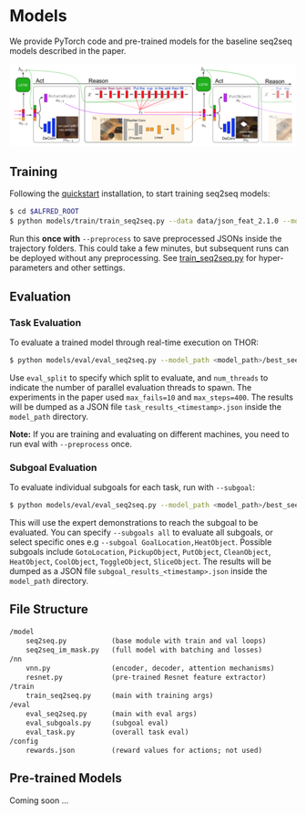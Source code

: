 # Models

We provide PyTorch code and pre-trained models for the baseline seq2seq models described in the paper.

![](../media/model.png)

## Training

Following the [quickstart](../README.md) installation, to start training seq2seq models:

```bash
$ cd $ALFRED_ROOT
$ python models/train/train_seq2seq.py --data data/json_feat_2.1.0 --model seq2seq_im_mask --dout exp/model:{model},name:pm_and_subgoals_01 --splits data/splits/oct21.json --gpu --batch 8 --pm_aux_loss_wt 0.2 --subgoal_aux_loss_wt 0.2 ---preprocess
```

Run this **once with** `--preprocess` to save preprocessed JSONs inside the trajectory folders. This could take a few minutes, but subsequent runs can be deployed without any preprocessing. See [train_seq2seq.py](train/train_seq2seq.py) for hyper-parameters and other settings. 


## Evaluation

### Task Evaluation

To evaluate a trained model through real-time execution on THOR:

```bash
$ python models/eval/eval_seq2seq.py --model_path <model_path>/best_seen.pth --eval_split valid_seen --data data/json_feat_2.1.0 --model models.model.seq2seq_im_mask --gpu --num_threads 3
```

Use `eval_split` to specify which split to evaluate, and `num_threads` to indicate the number of parallel evaluation threads to spawn. The experiments in the paper used `max_fails=10` and `max_steps=400`. The results will be dumped as a JSON file `task_results_<timestamp>.json` inside the `model_path` directory.

**Note:** If you are training and evaluating on different machines, you need to run eval with `--preprocess` once.


### Subgoal Evaluation

To evaluate individual subgoals for each task, run with `--subgoal`:

```bash
$ python models/eval/eval_seq2seq.py --model_path <model_path>/best_seen.pth --eval_split valid_seen --data data/json_feat_2.1.0 --model models.model.seq2seq_im_mask --gpu --num_threads 3 --subgoals all
```
This will use the expert demonstrations to reach the subgoal to be evaluated. You can specify `--subgoals all` to evaluate all subgoals, or select specific ones e.g `--subgoal GoalLocation,HeatObject`. Possible subgoals include `GotoLocation`, `PickupObject`, `PutObject`, `CleanObject`, `HeatObject`, `CoolObject`, `ToggleObject`, `SliceObject`. The results will be dumped as a JSON file `subgoal_results_<timestamp>.json` inside the `model_path` directory.


## File Structure

```
/model
    seq2seq.py           (base module with train and val loops)
    seq2seq_im_mask.py   (full model with batching and losses)
/nn
    vnn.py               (encoder, decoder, attention mechanisms)
    resnet.py            (pre-trained Resnet feature extractor)
/train
    train_seq2seq.py     (main with training args)
/eval
    eval_seq2seq.py      (main with eval args)
    eval_subgoals.py     (subgoal eval)
    eval_task.py         (overall task eval)
/config
    rewards.json         (reward values for actions; not used)
```

## Pre-trained Models

Coming soon ...